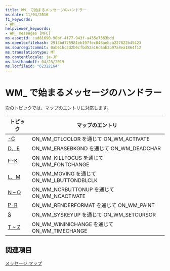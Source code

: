 ```yaml
---
title: WM_ で始まるメッセージのハンドラー
ms.date: 11/04/2016
f1_keywords:
- WM_
helpviewer_keywords:
- WM_ messages [MFC]
ms.assetid: cad81690-90bf-4f77-943f-a435e7563bdd
ms.openlocfilehash: 2913bd775981eb197fec848aebca227822b45423
ms.sourcegitcommit: 0ab61bc3d2b6cfbd52a16c6ab2b97a8ea1864f12
ms.translationtype: MT
ms.contentlocale: ja-JP
ms.lasthandoff: 04/23/2019
ms.locfileid: "62322164"
---
```

# <a name="handlers-for-wm-messages"></a>WM_ で始まるメッセージのハンドラー

次のトピックでは、マップのエントリに対応します。

|トピック|マップのエントリ|
|-----------|-----------------|
|[-C](../../mfc/reference/wm-message-handlers-a-c.md)|ON_WM_CTLCOLOR を通じて ON_WM_ACTIVATE|
|[D、E](../../mfc/reference/wm-message-handlers-d-e.md)|ON_WM_ERASEBKGND を通じて ON_WM_DEADCHAR|
|[F-K](../../mfc/reference/wm-message-handlers-f-k.md)|ON_WM_KILLFOCUS を通じて ON_WM_FONTCHANGE|
|[L、M](../../mfc/reference/wm-message-handlers-l-m.md)|ON_WM_MOVING を通じて ON_WM_LBUTTONDBLCLK|
|[N – O](../../mfc/reference/wm-message-handlers-n-o.md)|ON_WM_NCRBUTTONUP を通じて ON_WM_NCACTIVATE|
|[P-R](../../mfc/reference/wm-messages-p-r.md)|ON_WM_RENDERFORMAT を通じて ON_WM_PAINT|
|[S](../../mfc/reference/wm-messages-s.md)|ON_WM_SYSKEYUP を通じて ON_WM_SETCURSOR|
|[T ~ Z](../../mfc/reference/wm-messages-t-z.md)|ON_WM_WININICHANGE を通じて ON_WM_TIMECHANGE|

## <a name="see-also"></a>関連項目

[メッセージ マップ](../../mfc/reference/message-maps-mfc.md)
